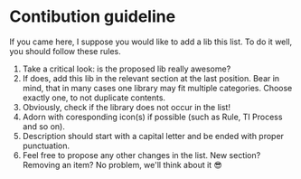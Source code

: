 # Contibution guideline

If you came here, I suppose you would like to add a lib this list. To do it well, you should follow these rules.

1. Take a critical look: is the proposed lib really awesome?
2. If does, add this lib in the relevant section at the last position. Bear in mind, that in many cases one library may fit multiple categories. Choose exactly one, to not duplicate contents.
3. Obviously, check if the library does not occur in the list!
4. Adorn with coresponding icon(s) if possible (such as Rule, TI Process and so on).
5. Description should start with a capital letter and be ended with proper punctuation.
6. Feel free to propose any other changes in the list. New section? Removing an item? No problem, we'll think about it :sunglasses:
